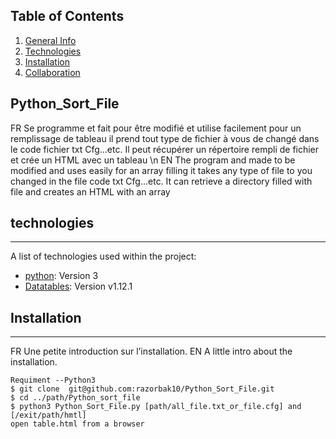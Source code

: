 ## Table of Contents
1. [General Info](#general-info)
2. [Technologies](#technologies)
3. [Installation](#installation)
4. [Collaboration](#collaboration)

## Python_Sort_File 
FR
Se programme et fait pour être modifié et utilise facilement pour un remplissage de tableau il prend tout type de fichier à vous de changé dans le code  fichier txt Cfg...etc. Il peut récupérer un répertoire rempli de fichier et crée un HTML avec un tableau \n
EN
The program and made to be modified and uses easily for an array filling it takes any type of file to you changed in the file code txt Cfg...etc. It can retrieve a directory filled with file and creates an HTML with an array
## technologies
***
A list of technologies used within the project:
* [python](https://www.python.org/downloads/source/): Version 3
* [Datatables](https://datatables.net/manual/): Version v1.12.1
## Installation
***
FR
Une petite introduction sur l’installation.
EN
A little intro about the installation. 
```
Requiment --Python3
$ git clone  git@github.com:razorbak10/Python_Sort_File.git
$ cd ../path/Python_sort_file
$ python3 Python_Sort_File.py [path/all_file.txt_or_file.cfg] and [/exit/path/hmtl]
open table.html from a browser
```


